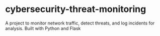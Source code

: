 # cybersecurity-threat-monitoring
A project to monitor network traffic, detect threats, and log incidents for analysis. Built with Python and Flask
